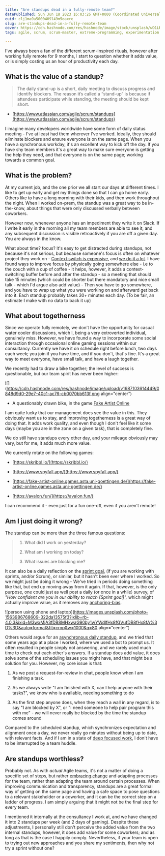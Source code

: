 ```yaml
---
title: "Are standups dead in a fully-remote team?"
datePublished: Sun Jun 18 2023 16:03:26 GMT+0000 (Coordinated Universal Time)
cuid: clj1ma9a5000409l49m5oaxre
slug: are-standups-dead-in-a-fully-remote-team
cover: https://cdn.hashnode.com/res/hashnode/image/stock/unsplash/wD1LRb9OeEo/upload/6708c9fa386b779a0bc572f57df6a22f.jpeg
tags: agile, scrum, scrum-master, extreme-programming, experimentation

---
```


I've always been a fan of the different scrum-inspired rituals, however after working fully remote for 9 months, I start to question whether it adds value, or is simply costing us an hour of productivity each day.

## What is the value of a standup?

> The daily stand-up is a short, daily meeting to discuss progress and identify blockers. The reason it’s called a “stand-up” is because if attendees participate while standing, the meeting should be kept short.

* [https://www.atlassian.com/agile/scrum/standups](https://www.atlassian.com/agile/scrum/standups)
    

I imagine many developers worldwide have some form of daily status meeting - I've at least had them wherever I've worked. Ideally, they should eliminate blockers and ensure everyone is on the same page. When you have a synchronous workday, it's an excellent way to kick off the day. If you have shy team members it's a great way to make sure everyone is getting the help they need, and that everyone is on the same page; working towards a common goal.

## What is the problem?

At my current job, and the one prior we all start our days at different times. I like to get up early and get my things done so that I can go home early. Others like to have a long morning with their kids, and then work throughout the night. When I worked on-prem, the standup was a great way to be in-the-know, about things that were only discussed verbally between coworkers.

However now, whenever anyone has an impediment they write it on Slack. If I write it early in the morning all my team members are able to see it, and any subsequent discussion is visible retroactively if you are off a given day. You are always in the know.

What about time? focus? It's easy to get distracted during standups, not because it's not serious, but because someone's focus is often on whatever project they work on - [Context switch is expensive](https://www.atlassian.com/blog/productivity/context-switching), and [we do it a lot](https://cutlefish.substack.com/p/tbm-4952-your-calendar-your-priorities). I have found ways to improve focus by physically going somewhere else - i.e to the couch with a cup of coffee - it helps, however, it adds a context-switching buffer before and after the standup - so a meeting that should take 15 minutes (which could be shorter but there mandatory and nice small talk - which I'd argue also add value) - Then you have to go somewhere, and you have to wrap up what you were working on and afterward get back into it. Each standup probably takes 30+ minutes each day. (To be fair, an estimate I make with no data to back it up)

## What about togetherness

Since we operate fully remotely, we don't have the opportunity for casual water cooler discussions, which I, being a very extroverted individual, genuinely miss. However, we have found a way to incorporate some social interaction through occasional online gaming sessions within our consultancy. Currently we have it on schedule right before lunch, two days each week; you join if you have time, and if you don't, that's fine. It's a great way to meet everyone, have small talk, and have a laugh together.

We recently had to draw a bike together; the level of success is questionable, but our team spirit has never been higher:

![](https://cdn.hashnode.com/res/hashnode/image/upload/v1687103614449/0848d9d0-29e7-40c1-ac76-cb0070bb613f.png align="center")

* A questionably drawn bike, in the game [Fake Artist Online](https://fake-artist-online.games.asta.uni-goettingen.de/)
    

I am quite lucky that our management does see the value in this. They obviously want us to stay, and improving togetherness is a great way of doing that. It adds work quality, and even though I don't feel like it some days (maybe you are in the zone on a given task), that is completely fine.

We do still have standups every other day, and your mileage obviously may vary, but for me, it adds much more value.

We currently rotate on the following games:

* [https://skribbl.io/](https://skribbl.io/)
    
* [https://www.spyfall.app/](https://www.spyfall.app/)
    
* [https://fake-artist-online.games.asta.uni-goettingen.de/](https://fake-artist-online.games.asta.uni-goettingen.de/)
    
* [https://avalon.fun/](https://avalon.fun/)
    

I can recommend it - even just for a fun one-off, even if you aren't remote!

## Am I just doing it wrong?

The standup can be more than the three famous questions:

> 1. What did I work on yesterday?
>     
> 2. What am I working on today?
>     
> 3. What issues are blocking me?
>     

It can also be a daily reflection on the [sprint goal](https://www.scrum.org/resources/what-sprint-goal), (if you are working with sprints, and/or Scrum), or similar, but it hasn't been ever where I worked. So we might just be doing it wrong - We've tried in periods doing something like that, but end up moving away from it again. If that, however, is the only purpose, one could just as well post a daily (or once in a while) survey, of *"How confident are you in our ability to reach \[Sprint goal\]",* which might actually improve value, as it removes any [anchoring-bias](https://en.wikipedia.org/wiki/Anchoring_(cognitive_bias)).

![person using phone and laptop](https://images.unsplash.com/photo-1563986768609-322da13575f3?ixlib=rb-4.0.3&ixid=M3wxMjA3fDB8MHxwaG90by1wYWdlfHx8fGVufDB8fHx8fA%3D%3D&auto=format&fit=crop&w=1000&q=80 align="center")

Others would argue for an [asynchronous daily standup](https://friday.app/p/asynchronous-daily-standups), and we tried that some years ago at a place I worked, where we used a bot to prompt us. It often resulted in people simply not answering, and we rarely used much time to check out each other's answers. If a standup does add value, it does solve some of the scheduling issues you might have, and that might be a solution for you. However, my core issue is that:

1. As we post a request-for-review in chat, people know when I am finishing a task.
    
2. As we always write "I am finished with X, can I help anyone with their tasks?", we know who is available, needing something to do
    
3. As the first step anyone does, when they reach a wall in any regard, is to say "I am blocked by X", or "I need someone to help pair program this with me" - we will never really be blocked by the time the standup comes around
    

Compared to the scheduled standup, which synchronizes expectation and alignment once a day, we never really go minutes without being up to date, with relevant facts. And if I am in a state of [deep focused work](https://todoist.com/inspiration/deep-work), I don't have to be interrupted by a team huddle.

## Are standups worthless?

Probably not. As with *actual* Agile teams, it's not a matter of doing a specific set of steps, but rather [embracing change](https://www.goodreads.com/book/show/67833.Extreme_Programming_Explained) and adapting processes for the team, rather than adapting the team around certain processes. When improving communication and transparency, standups are a great formal way of getting on the same page and having a safe space to pose questions to a relevant stakeholder or a coworker, and it can be the correct step on a ladder of progress. I am simply arguing that it might not be the final step for every team.

I mentioned it internally at the consultancy I work at, and we have changed it into 2 standups per week (and 2 days of gaming). Despite these adjustments, I personally still don't perceive the added value from the two internal standups, however, it does add value for some coworkers; and as long as that is the case I happily comply. Nevertheless, if your team is open to trying out new approaches and you share my sentiments, then why not try a sprint without one?